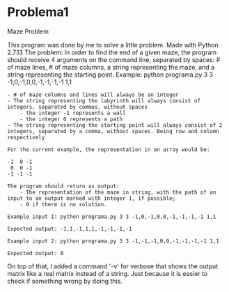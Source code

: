 # Problema1
Maze Problem

This program was done by me to solve a little problem. Made with Python 2.7.13
The problem:
In order to find the end of a given maze, the program should receive 4 arguments on the command line, separated by spaces: # of maze lines, # of maze columns, a string representing the maze, and a string representing the starting point.
Example: python programa.py 3 3 -1,0,-1,0,0,-1,-1,-1,-1 1,1

    - # of maze columns and lines will always be an integer
    - The string representing the labyrinth will always consist of integers, separated by commas, without spaces
        - the integer -1 represents a wall
        - the integer 0 represents a path
    - The string representing the starting point will always consist of 2 integers, separated by a comma, without spaces. Being row and column respectively

    For the current example, the representation in an array would be:

    -1  0 -1
     0  0 -1
    -1 -1 -1

    The program should return as output:
        - The representation of the maze in string, with the path of an input to an output marked with integer 1, if possible;
        - 0 if there is no solution.

    Example input 1: python programa.py 3 3 -1,0,-1,0,0,-1,-1,-1,-1 1,1

    Expected output: -1,1,-1,1,1,-1,-1,-1,-1

    Example input 2: python programa.py 3 3 -1,-1,-1,0,0,-1,-1,-1,-1 1,1
	
	Expected output: 0
	
	
On top of that, I added a command '-v' for verbose that shows the output matrix like a real matrix instead of a string. Just because it is easier to check if something wrong by doing this.
